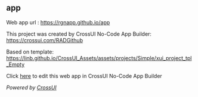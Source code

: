 ## app
Web app url : https://rgnapp.github.io/app

This project was created by CrossUI No-Code App Builder: https://crossui.com/RADGithub

Based on template: https://linb.github.io/CrossUI_Assets/assets/projects/Simple/xui_project_tpl_Empty

Click [here](https://crossui.com/RADGithub/#!from=github&owner=rgnapp&repo=app) to edit this web app in CrossUI No-Code App Builder

<i>Powered by [CrossUI](https://crossui.com)</i>
